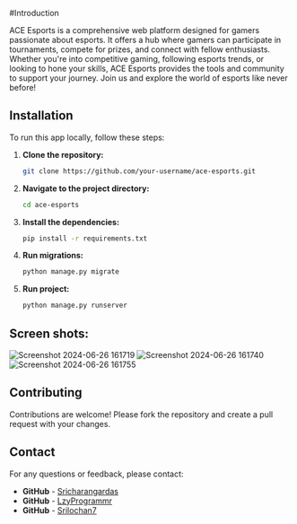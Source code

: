 #Introduction

ACE Esports is a comprehensive web platform designed for gamers passionate about esports. It offers a hub where gamers can participate in tournaments, compete for prizes, and connect with fellow enthusiasts. Whether you're into competitive gaming, following esports trends, or looking to hone your skills, ACE Esports provides the tools and community to support your journey. Join us and explore the world of esports like never before!

## Installation
To run this app locally, follow these steps:

1. **Clone the repository:**
    ```bash
    git clone https://github.com/your-username/ace-esports.git
    ```
2. **Navigate to the project directory:**
    ```bash
    cd ace-esports
    ```
3. **Install the dependencies:**
    ```bash
    pip install -r requirements.txt
    ```
4. **Run migrations:**
    ```bash
    python manage.py migrate
    ```
5. **Run project:**
    ```bash
    python manage.py runserver
    ```

## Screen shots:
![Screenshot 2024-06-26 161719](https://github.com/Srilochan7/RealTime/assets/142315222/7e012436-927f-4bf2-906f-b9db6d714b8e)
![Screenshot 2024-06-26 161740](https://github.com/Srilochan7/RealTime/assets/142315222/deb68c63-c235-41cd-a8c9-2e3bee9202b0)
![Screenshot 2024-06-26 161755](https://github.com/Srilochan7/RealTime/assets/142315222/89808f40-179a-4797-afe8-1e436500427d)

## Contributing
Contributions are welcome! Please fork the repository and create a pull request with your changes.

## Contact
For any questions or feedback, please contact:
- **GitHub** - [Sricharangardas](https://github.com/Sricharangardas)
- **GitHub** - [LzyProgrammr](https://github.com/chamleyash)
- **GitHub** - [Srilochan7](https://github.com/Srilochan7)



